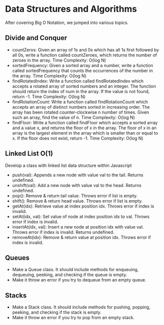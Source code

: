 # Data Structures and Algorithms
After covering Big O Notation, we jumped into various topics.
## Divide and Conquer
- countZeros: Given an array of 1s and 0s which has all 1s first followed by all 0s, write a function called countZeroes, which returns the number of zeroes in the array. Time Complexity: O(log N)
- sortedFrequency: Given a sorted array and a number, write a function called sortedFrequency that counts the occurrences of the number in the array.  Time Complexity: O(log N)
- findRotatedIndex: Write a function called findRotatedIndex which accepts a rotated array of sorted numbers and an integer. The function should return the index of num in the array. If the value is not found, return -1.
Time Complexity: O(log N)
- findRotationCount: Write a function called findRotationCount which accepts an array of distinct numbers sorted in increasing order. The array has been rotated counter-clockwise n number of times. Given such an array, find the value of n. Time Complexity: O(log N)
- findFloor: Write a function called findFloor which accepts a sorted array and a value x, and returns the floor of x in the array. The floor of x in an array is the largest element in the array which is smaller than or equal to x. If the floor does not exist, return -1. Time Complexity: O(log N)

## Linked List O(1)
Develop a class with linked list data structure within Javascript
- push(val): Appends a new node with value val to the tail. Returns undefined.
- unshift(val): Add a new node with value val to the head. Returns undefined.
- pop(): Remove & return tail value. Throws error if list is empty.
- shift(): Remove & return head value. Throws error if list is empty.
- getAt(idx): Retrieve value at index position idx. Throws error if index is invalid.
- setAt(idx, val): Set value of node at index position idx to val. Throws error if index is invalid.
- insertAt(idx, val): Insert a new node at position idx with value val. Throws error if index is invalid. Returns undefined.
- removeAt(idx): Remove & return value at position idx. Throws error if index is invalid.

## Queues
- Make a Queue class. It should include methods for enqueuing, dequeuing, peeking, and checking if the queue is empty.
- Make it throw an error if you try to dequeue from an empty queue.

## Stacks
- Make a Stack class. It should include methods for pushing, popping, peeking, and checking if the stack is empty.
- Make it throw an error if you try to pop from an empty stack.